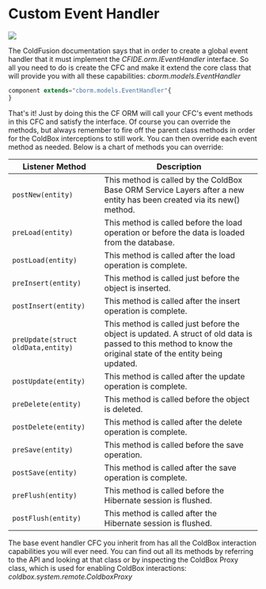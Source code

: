 # Custom Event Handler

![](https://raw.githubusercontent.com/wiki/coldbox-modules/cbox-cborm/ORMEventHandler.jpg)

The ColdFusion documentation says that in order to create a global event handler that it must implement the _CFIDE.orm.IEventHandler_ interface. So all you need to do is create the CFC and make it extend the core class that will provide you with all these capabilities: _cborm.models.EventHandler_

```javascript
component extends="cborm.models.EventHandler"{
}
```

That's it! Just by doing this the CF ORM will call your CFC's event methods in this CFC and satisfy the interface. Of course you can override the methods, but always remember to fire off the parent class methods in order for the ColdBox interceptions to still work. You can then override each event method as needed. Below is a chart of methods you can override:

| Listener Method                    | Description                                                                                                                                                    |
| ---------------------------------- | -------------------------------------------------------------------------------------------------------------------------------------------------------------- |
| `postNew(entity)`                  | This method is called by the ColdBox Base ORM Service Layers after a new entity has been created via its new() method.                                         |
| `preLoad(entity)`                  | This method is called before the load operation or before the data is loaded from the database.                                                                |
| `postLoad(entity)`                 | This method is called after the load operation is complete.                                                                                                    |
| `preInsert(entity)`                | This method is called just before the object is inserted.                                                                                                      |
| `postInsert(entity)`               | This method is called after the insert operation is complete.                                                                                                  |
| `preUpdate(struct oldData,entity)` | This method is called just before the object is updated. A struct of old data is passed to this method to know the original state of the entity being updated. |
| `postUpdate(entity)`               | This method is called after the update operation is complete.                                                                                                  |
| `preDelete(entity)`                | This method is called before the object is deleted.                                                                                                            |
| `postDelete(entity)`               | This method is called after the delete operation is complete.                                                                                                  |
| `preSave(entity)`                  | This method is called before the save operation.                                                                                                               |
| `postSave(entity)`                 | This method is called after the save operation is complete.                                                                                                    |
| `preFlush(entity)`                 | This method is called before the Hibernate session is flushed.                                                                                                 |
| `postFlush(entity)`                | This method is called after the Hibernate session is flushed.                                                                                                  |

The base event handler CFC you inherit from has all the ColdBox interaction capabilities you will ever need. You can find out all its methods by referring to the API and looking at that class or by inspecting the ColdBox Proxy class, which is used for enabling ColdBox interactions: _coldbox.system.remote.ColdboxProxy_
